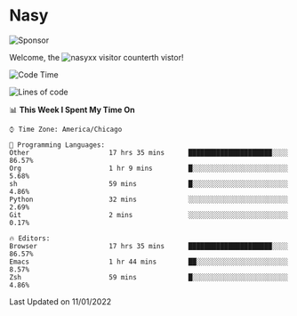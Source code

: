 # Nasy

<!--
<p align="center">
<img height="200" src="https://github-readme-stats.vercel.app/api?username=nasyxx&count_private=true&show_icons=true&theme=dracula&include_all_commits=true"/>
<img height="200" src="https://github-readme-stats.vercel.app/api/top-langs/?username=nasyxx&theme=dracula&hide=html,jupyter+notebook&count_private=true&show_icons=true"/>
</p>

  
----------------
-->

![Sponsor](https://img.shields.io/static/v1.svg?label=Sponsor&message=%E2%9D%A4&logo=GitHub&style=flat&color=pink)
 
Welcome, the ![nasyxx visitor counter](https://count.getloli.com/get/@nasyxx?theme=rule34)th vistor!
 
<!--START_SECTION:waka-->
![Code Time](http://img.shields.io/badge/Code%20Time-1%2C708%20hrs%2022%20mins-blue)

![Lines of code](https://img.shields.io/badge/From%20Hello%20World%20I%27ve%20Written-5%20Million%20lines%20of%20code-blue)

📊 **This Week I Spent My Time On** 

```text
⌚︎ Time Zone: America/Chicago

💬 Programming Languages: 
Other                    17 hrs 35 mins      █████████████████████░░░░   86.57% 
Org                      1 hr 9 mins         █░░░░░░░░░░░░░░░░░░░░░░░░   5.68% 
sh                       59 mins             █░░░░░░░░░░░░░░░░░░░░░░░░   4.86% 
Python                   32 mins             ░░░░░░░░░░░░░░░░░░░░░░░░░   2.69% 
Git                      2 mins              ░░░░░░░░░░░░░░░░░░░░░░░░░   0.17%

🔥 Editors: 
Browser                  17 hrs 35 mins      █████████████████████░░░░   86.57% 
Emacs                    1 hr 44 mins        ██░░░░░░░░░░░░░░░░░░░░░░░   8.57% 
Zsh                      59 mins             █░░░░░░░░░░░░░░░░░░░░░░░░   4.86%

```


 Last Updated on 11/01/2022
<!--END_SECTION:waka-->

<!-- ![visitors](https://visitor-badge.laobi.icu/badge?page_id=nasyxx.nasyxx) -->
